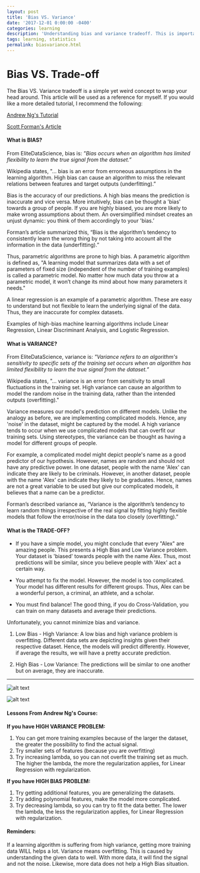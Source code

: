 ```yaml
---
layout: post
title: 'Bias VS. Variance'
date: '2017-12-01 0:00:00 -0400'
categories: learning
description: 'Understanding bias and variance tradeoff. This is important to understand with figuring out the models to apply.'
tags: learning, statistics
permalink: biasvariance.html
---
```



# Bias VS. Trade-off

The Bias VS. Variance tradeoff is a simple yet weird concept to wrap your head around. This article will be used as a reference for myself. If you would like a more detailed tutorial, I recommend the following:

[Andrew Ng's Tutorial]('https://www.youtube.com/watch?v=e3edL-_fUTo')

[Scott Forman's Article]('http://scott.fortmann-roe.com/docs/BiasVariance.html')


#### What is BIAS?

From EliteDataScience, bias is: *"Bias occurs when an algorithm has limited flexibility to learn the true signal from the dataset.”*

Wikipedia states, "... bias is an error from erroneous assumptions in the learning algorithm. High bias can cause an algorithm to miss the relevant relations between features and target outputs (underfitting).”

Bias is the accuracy of our predictions. A high bias means the prediction is inaccurate and vice versa. More intuitively, bias can be thought a 'bias' towards a group of people. If you are highly biased, you are more likely to make wrong assumptions about them. An oversimplified mindset creates an unjust dynamic: you think of them accordingly to your 'bias.’

Forman’s article summarized this, “Bias is the algorithm’s tendency to consistently learn the wrong thing by not taking into account all the information in the data (underfitting).”

Thus, parametric algorithms are prone to high bias. A parametric algorithm is defined as, "A learning model that summarizes data with a set of parameters of fixed size (independent of the number of training examples) is called a parametric model. No matter how much data you throw at a parametric model, it won’t change its mind about how many parameters it needs."

A linear regression is an example of a parametric algorithm. These are easy to understand but not flexible to learn the underlying signal of the data. Thus, they are inaccurate for complex datasets.

Examples of high-bias machine learning algorithms include Linear Regression, Linear Discriminant Analysis, and Logistic Regression.


#### What is VARIANCE?

From EliteDataScience, variance is: *"Variance refers to an algorithm's sensitivity to specific sets of the training set occurs when an algorithm has limited flexibility to learn the true signal from the dataset.”*

Wikipedia states, "... variance is an error from sensitivity to small fluctuations in the training set. High variance can cause an algorithm to model the random noise in the training data, rather than the intended outputs (overfitting)."

Variance measures our model's prediction on different models. Unlike the analogy as before, we are implementing complicated models. Hence, any 'noise' in the dataset, might be captured by the model. A high variance tends to occur when we use complicated models that can overfit our training sets. Using stereotypes, the variance can be thought as having a model for different groups of people.

For example, a complicated model might depict people's name as a good predictor of our hypothesis. However, names are random and should not have any predictive power. In one dataset, people with the name 'Alex' can indicate they are likely to be criminals. However, in another dataset, people with the name 'Alex' can indicate they likely to be graduates. Hence, names are not a great variable to be used but give our complicated models, it believes that a name can be a predictor.

Forman’s described variance as, “Variance is the algorithm’s tendency to learn random things irrespective of the real signal by fitting highly flexible models that follow the error/noise in the data too closely (overfitting).”

#### What is the TRADE-OFF?

- If you have a simple model, you might conclude that every "Alex" are amazing people. This presents a High Bias and Low Variance problem. Your dataset is 'biased' towards people with the name Alex. Thus, most predictions will be similar, since you believe people with 'Alex' act a certain way.

- You attempt to fix the model. However, the model is too complicated. Your model has different results for different groups. Thus, Alex can be a wonderful person, a criminal, an athlete, and a scholar.

- You must find balance! The good thing, if you do Cross-Validation, you can train on many datasets and average their predictions.

Unfortunately, you cannot minimize bias and variance.

1. Low Bias - High Variance: A low bias and high variance problem is overfitting. Different data sets are depicting insights given their respective dataset. Hence, the models will predict differently. However, if average the results, we will have a pretty accurate prediction.


2. High Bias - Low Variance: The predictions will be similar to one another but on average, they are inaccurate.

************************************************************************************

![alt text](https://www.dropbox.com/s/s71ggnyqj7fhhhd/Bias-Variance-2.png?raw=1 "Logo Title Text 1")

![alt text](https://www.dropbox.com/s/so8uf5ucrhmmlbx/Image8.png?raw=1 "Logo Title Text 1")

#### Lessons From Andrew Ng's Course:

**If you have HIGH VARIANCE PROBLEM:**

1. You can get more training examples because of the larger the dataset, the greater the possibility to find the actual signal.
2. Try smaller sets of features (because you are overfitting)
3. Try increasing lambda, so you can not overfit the training set as much. The higher the lambda, the more the regularization applies, for Linear Regression with regularization.

**If you have HIGH BIAS PROBLEM:**

1. Try getting additional features, you are generalizing the datasets.
2. Try adding polynomial features, make the model more complicated.
3. Try decreasing lambda, so you can try to fit the data better. The lower the lambda, the less the regularization applies, for Linear Regression with regularization.


#### Reminders:
If a learning algorithm is suffering from high variance, getting more training data WILL helps a lot. Variance means overfitting. This is caused by understanding the given data to well. With more data, it will find the signal and not the noise. Likewise, more data does not help a High Bias situation.
